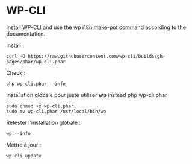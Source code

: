 # WP-CLI

Install WP-CLI and use the wp i18n make-pot command according to the documentation.

Install : 

    curl -O https://raw.githubusercontent.com/wp-cli/builds/gh-pages/phar/wp-cli.phar

Check : 

    php wp-cli.phar --info

Installation globale pour juste utiliser **wp** instead php wp-cli.phar

    sudo chmod +x wp-cli.phar
    sudo mv wp-cli.phar /usr/local/bin/wp

Retester l'installation globale : 

    wp --info

Mettre à jour : 

    wp cli update